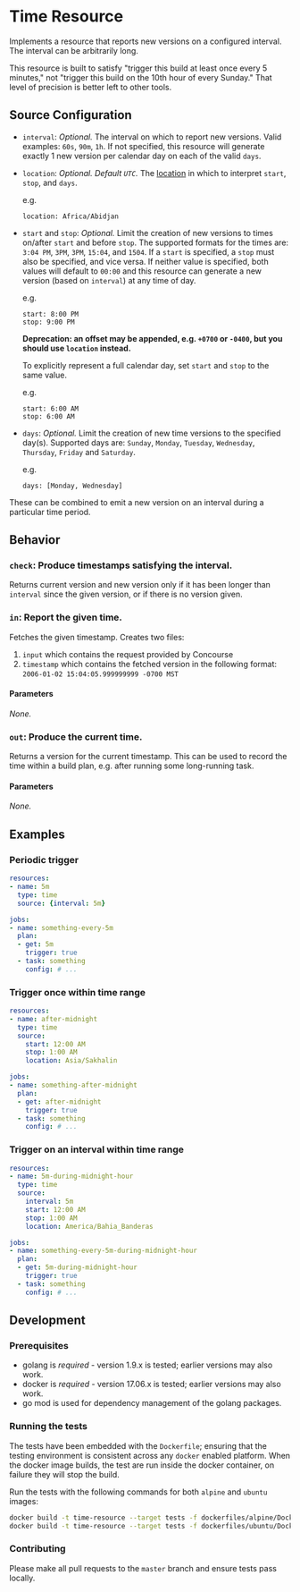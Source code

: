 # Time Resource

Implements a resource that reports new versions on a configured interval. The
interval can be arbitrarily long.

This resource is built to satisfy "trigger this build at least once every 5
minutes," not "trigger this build on the 10th hour of every Sunday." That
level of precision is better left to other tools.

## Source Configuration

* `interval`: *Optional.* The interval on which to report new versions. Valid
  examples: `60s`, `90m`, `1h`. If not specified, this resource will generate
  exactly 1 new version per calendar day on each of the valid `days`.

* `location`: *Optional. Default `UTC`.* The
  [location](https://en.wikipedia.org/wiki/List_of_tz_database_time_zones) in
  which to interpret `start`, `stop`, and `days`.

  e.g.

  ```
  location: Africa/Abidjan
  ```

* `start` and `stop`: *Optional.* Limit the creation of new versions to times
  on/after `start` and before `stop`. The supported formats for the times are:
  `3:04 PM`, `3PM`, `3PM`, `15:04`, and `1504`. If a `start` is specified, a
  `stop` must also be specified, and vice versa. If neither value is specified,
  both values will default to `00:00` and this resource can generate a new
  version (based on `interval`) at any time of day.

  e.g.

  ```
  start: 8:00 PM
  stop: 9:00 PM
  ```

  **Deprecation: an offset may be appended, e.g. `+0700` or `-0400`, but you
  should use `location` instead.**

  To explicitly represent a full calendar day, set `start` and `stop` to
  the same value.

  e.g.

  ```
  start: 6:00 AM
  stop: 6:00 AM
  ```

* `days`: *Optional.* Limit the creation of new time versions to the specified
  day(s). Supported days are: `Sunday`, `Monday`, `Tuesday`, `Wednesday`,
  `Thursday`, `Friday` and `Saturday`.

  e.g.

  ```
  days: [Monday, Wednesday]
  ```

These can be combined to emit a new version on an interval during a particular
time period.

## Behavior

### `check`: Produce timestamps satisfying the interval.

Returns current version and new version only if it has been longer than `interval` since the
given version, or if there is no version given.


### `in`: Report the given time.

Fetches the given timestamp. Creates two files:
1. `input` which contains the request provided by Concourse
1. `timestamp` which contains the fetched version in the following format: `2006-01-02 15:04:05.999999999 -0700 MST`

#### Parameters

*None.*


### `out`: Produce the current time.

Returns a version for the current timestamp. This can be used to record the
time within a build plan, e.g. after running some long-running task.

#### Parameters

*None.*


## Examples

### Periodic trigger

```yaml
resources:
- name: 5m
  type: time
  source: {interval: 5m}

jobs:
- name: something-every-5m
  plan:
  - get: 5m
    trigger: true
  - task: something
    config: # ...
```

### Trigger once within time range

```yaml
resources:
- name: after-midnight
  type: time
  source:
    start: 12:00 AM
    stop: 1:00 AM
    location: Asia/Sakhalin

jobs:
- name: something-after-midnight
  plan:
  - get: after-midnight
    trigger: true
  - task: something
    config: # ...
```

### Trigger on an interval within time range

```yaml
resources:
- name: 5m-during-midnight-hour
  type: time
  source:
    interval: 5m
    start: 12:00 AM
    stop: 1:00 AM
    location: America/Bahia_Banderas

jobs:
- name: something-every-5m-during-midnight-hour
  plan:
  - get: 5m-during-midnight-hour
    trigger: true
  - task: something
    config: # ...
```

## Development

### Prerequisites

* golang is *required* - version 1.9.x is tested; earlier versions may also
  work.
* docker is *required* - version 17.06.x is tested; earlier versions may also
  work.
* go mod is used for dependency management of the golang packages.

### Running the tests

The tests have been embedded with the `Dockerfile`; ensuring that the testing
environment is consistent across any `docker` enabled platform. When the docker
image builds, the test are run inside the docker container, on failure they
will stop the build.

Run the tests with the following commands for both `alpine` and `ubuntu` images:

```sh
docker build -t time-resource --target tests -f dockerfiles/alpine/Dockerfile .
docker build -t time-resource --target tests -f dockerfiles/ubuntu/Dockerfile .
```

### Contributing

Please make all pull requests to the `master` branch and ensure tests pass
locally.
